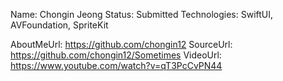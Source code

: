 Name: Chongin Jeong
Status: Submitted
Technologies: SwiftUI, AVFoundation, SpriteKit

AboutMeUrl: https://github.com/chongin12
SourceUrl: https://github.com/chongin12/Sometimes
VideoUrl: https://www.youtube.com/watch?v=qT3PcCvPN44

<!---
EXAMPLE
Name: John Appleseed
Status: Submitted <or> Winner <or> Distinguished <or> Rejected
Technologies: SwiftUI, RealityKit, CoreGraphic

AboutMeUrl: https://linkedin.com/in/johnappleseed
SourceUrl: https://github.com/johnappleseed/wwdc2025
VideoUrl: https://youtu.be/ABCDE123456
-->
